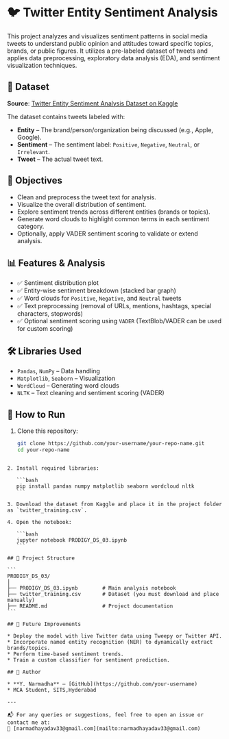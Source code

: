 # 🐦 Twitter Entity Sentiment Analysis

This project analyzes and visualizes sentiment patterns in social media tweets to understand public opinion and attitudes toward specific topics, brands, or public figures. It utilizes a pre-labeled dataset of tweets and applies data preprocessing, exploratory data analysis (EDA), and sentiment visualization techniques.

## 📁 Dataset

**Source**: [Twitter Entity Sentiment Analysis Dataset on Kaggle](https://www.kaggle.com/datasets/jp797498e/twitter-entity-sentiment-analysis)

The dataset contains tweets labeled with:
- **Entity** – The brand/person/organization being discussed (e.g., Apple, Google).
- **Sentiment** – The sentiment label: `Positive`, `Negative`, `Neutral`, or `Irrelevant`.
- **Tweet** – The actual tweet text.

## 🧠 Objectives

- Clean and preprocess the tweet text for analysis.
- Visualize the overall distribution of sentiment.
- Explore sentiment trends across different entities (brands or topics).
- Generate word clouds to highlight common terms in each sentiment category.
- Optionally, apply VADER sentiment scoring to validate or extend analysis.

## 📊 Features & Analysis

- ✅ Sentiment distribution plot
- ✅ Entity-wise sentiment breakdown (stacked bar graph)
- ✅ Word clouds for `Positive`, `Negative`, and `Neutral` tweets
- ✅ Text preprocessing (removal of URLs, mentions, hashtags, special characters, stopwords)
- ✅ Optional sentiment scoring using `VADER` (TextBlob/VADER can be used for custom scoring)

## 🛠️ Libraries Used

- `Pandas`, `NumPy` – Data handling
- `Matplotlib`, `Seaborn` – Visualization
- `WordCloud` – Generating word clouds
- `NLTK` – Text cleaning and sentiment scoring (VADER)

## 🧪 How to Run

1. Clone this repository:
   ```bash
   git clone https://github.com/your-username/your-repo-name.git
   cd your-repo-name
````

2. Install required libraries:

   ```bash
   pip install pandas numpy matplotlib seaborn wordcloud nltk
   ```

3. Download the dataset from Kaggle and place it in the project folder as `twitter_training.csv`.

4. Open the notebook:

   ```bash
   jupyter notebook PRODIGY_DS_03.ipynb
   ```

## 📂 Project Structure

```
PRODIGY_DS_03/
│
├── PRODIGY_DS_03.ipynb        # Main analysis notebook
├── twitter_training.csv       # Dataset (you must download and place manually)
├── README.md                  # Project documentation
```

## 📌 Future Improvements

* Deploy the model with live Twitter data using Tweepy or Twitter API.
* Incorporate named entity recognition (NER) to dynamically extract brands/topics.
* Perform time-based sentiment trends.
* Train a custom classifier for sentiment prediction.

## 👤 Author

* **Y. Narmadha** – [GitHub](https://github.com/your-username)
* MCA Student, SITS,Hyderabad

---

📬 For any queries or suggestions, feel free to open an issue or contact me at:
📧 [narmadhayadav33@gmail.com](mailto:narmadhayadav33@gmail.com)


